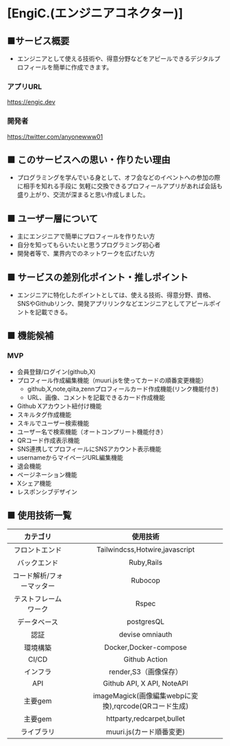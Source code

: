 # [EngiC.(エンジニアコネクター)]

## ■サービス概要
- エンジニアとして使える技術や、得意分野などをアピールできるデジタルプロフィールを簡単に作成できます。

### アプリURL
https://engic.dev

### 開発者
https://twitter.com/anyonewww01

## ■ このサービスへの思い・作りたい理由
- プログラミングを学んでいる身として、オフ会などのイベントへの参加の際に相手を知れる手段に
  気軽に交換できるプロフィールアプリがあれば会話も盛り上がり、交流が深まると思い作成しました。


## ■ ユーザー層について
- 主にエンジニアで簡単にプロフィールを作りたい方
- 自分を知ってもらいたいと思うプログラミング初心者
- 開発者等で、業界内でのネットワークを広げたい方

## ■ サービスの差別化ポイント・推しポイント
- エンジニアに特化したポイントとしては、使える技術、得意分野、資格、SNSやGithubリンク、開発アプリリンクなどエンジニアとしてアピールポイントを記載できる。

## ■ 機能候補
### MVP
* 会員登録/ログイン(github,X)
* プロフィール作成編集機能（muuri.jsを使ってカードの順番変更機能）
  * github,X,note,qiita,zennプロフィールカード作成機能(リンク機能付き) 
  * URL、画像、コメントを記載できるカード作成機能
* Github Xアカウント紐付け機能
* スキルタグ作成機能
* スキルでユーザー検索機能
* ユーザー名で検索機能（オートコンプリート機能付き）
* QRコード作成表示機能
* SNS連携してプロフィールにSNSアカウント表示機能
* usernameからマイページURL編集機能
* 退会機能
* ページネーション機能
* Xシェア機能
* レスポンシブデザイン

## ■ 使用技術一覧

|カテゴリ|使用技術|
|:---:|:---:|
|フロントエンド|Tailwindcss,Hotwire,javascript|
|バックエンド|Ruby,Rails|
|コード解析/フォーマッター|Rubocop|
|テストフレームワーク|Rspec|
|データベース|postgresQL|
|認証|devise omniauth|
|環境構築|Docker,Docker-compose|
|CI/CD|Github Action|
|インフラ|render,S3（画像保存）|
|API|Github API, X API, NoteAPI|
|主要gem|imageMagick(画像編集webpに変換),rqrcode(QRコード生成)|
|主要gem|httparty,redcarpet,bullet|
|ライブラリ|muuri.js(カード順番変更)|

